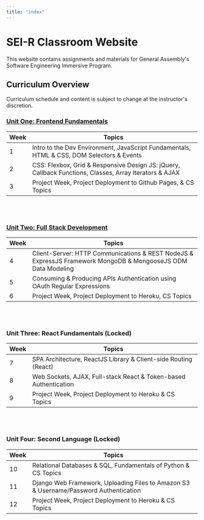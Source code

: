```yaml
---
title: "index"
---
```


# SEI-R Classroom Website

This website contains assignments and materials for General Assembly's Software Engineering Immersive Program. 

## Curriculum Overview

Curriculum schedule and content is subject to change at the instructor's discretion.


### [Unit One: Frontend Fundamentals](/frontend-fundamentals)

| Week  | Topics | 
| ----- | ------ |
| 1  | Intro to the Dev Environment, JavaScript Fundamentals, HTML & CSS, DOM Selectors & Events  |
| 2  | CSS: Flexbox, Grid & Responsive Design JS: jQuery, Callback Functions, Classes, Array Iterators & AJAX|
| 3  | Project Week, Project Deployment to Github Pages, & CS Topics |



<br>
<br>

### [Unit Two: Full Stack Development](/full-stack-development)

| Week  | Topics |
| ----- | ------ |
| 4  | Client-Server: HTTP Communications & REST NodeJS & ExpressJS Framework MongoDB & MongooseJS ODM Data Modeling |
| 5  | Consuming & Producing APIs Authentication using OAuth Regular Expressions |
| 6  | Project Week, Project Deployment to Heroku, CS Topics |


<br>
<br>

### Unit Three: React Fundamentals (Locked)

| Week  | Topics |
| ----- | ------ |
| 7 | SPA Architecture, ReactJS Library & Client-side Routing (React)  |
| 8 | Web Sockets, AJAX, Full-stack React & Token-based Authentication |
| 9 | Project Week, Project Deployment to Heroku & CS Topics |


<br>
<br>

### Unit Four: Second Language (Locked)

| Week  | Topics |
| ----- | ------ |
| 10  | Relational Databases & SQL, Fundamentals of Python & CS Topics |
| 11  | Django Web Framework, Uploading Files to Amazon S3 & Username/Password Authentication |
| 12  | Project Week, Project Deployment to Heroku & CS Topics |


